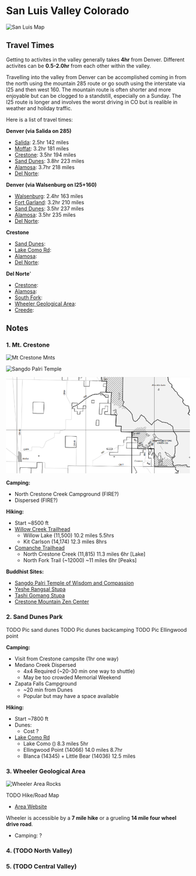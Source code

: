 # San Luis Valley Colorado

![San Luis Map](https://cdn2.apstatic.com/photos/climb/105801658_medium_1557857414.jpg)

## Travel Times

Getting to activites in the valley generally takes **4hr**
from Denver. Different activites can be **0.5-2.0hr** from
each other within the valley.

Travelling into the valley from Denver can be accomplished
coming in from the north using the mountain 285 route or
go south using the interstate via I25 and then west 160.
The mountain route is often shorter and more enjoyable but
can be clogged to a standstill, especially on a Sunday. 
The I25 route is longer and involves the worst driving in
CO but is realible in weather and holiday traffic.

Here is a list of travel times:

**Denver (via Salida on 285)**
- [Salida](https://goo.gl/maps/aadKAsYThDNRzn5k8): 2.5hr 142 miles
- [Moffat](https://goo.gl/maps/4hLieq9vtgS8f4JDA): 3.2hr 181 miles
- [Crestone](https://goo.gl/maps/DkkM3irzvkh3uNSD7): 3.5hr 194 miles
- [Sand Dunes](https://goo.gl/maps/YEcnWdPScH4zd7ZN6): 3.8hr 223 miles
- [Alamosa](https://goo.gl/maps/L5ayQ3UxRjCtfYt28): 3.7hr 218 miles
- [Del Norte]():

**Denver (via Walsenburg on I25+160)**
- [Walsenburg](https://goo.gl/maps/JQucZqEYGEys9VqD9): 2.4hr 163 miles
- [Fort Garland](https://goo.gl/maps/F9W7kCYy4ytCYDNv6): 3.2hr 210 miles
- [Sand Dunes](https://goo.gl/maps/YEcnWdPScH4zd7ZN6): 3.5hr 237 miles
- [Alamosa](https://goo.gl/maps/L5ayQ3UxRjCtfYt28): 3.5hr 235 miles
- [Del Norte]():

**Crestone**
- [Sand Dunes]():
- [Lake Como Rd]():
- [Alamosa](https://goo.gl/maps/L5ayQ3UxRjCtfYt28):
- [Del Norte]():

**Del Norte**'
- [Crestone](https://goo.gl/maps/DkkM3irzvkh3uNSD7):
- [Alamosa](https://goo.gl/maps/L5ayQ3UxRjCtfYt28):
- [South Fork]():
- [Wheeler Geological Area]():
- [Creede]():

## Notes

### 1. Mt. Crestone

![Mt Crestone Mnts](http://www.sangres.com/cimages/features/panoramas04/kitcarson01big.jpg)

![Sangdo Palri Temple](https://mangalashribhuti.org/wp-content/uploads/2020/12/SangdoPalri.jpg.webp)

![Mt Crestone Map](./maps/mt-crestone-muvm.png)

**Camping:**

- North Crestone Creek Campground (FIRE?)
- Dispersed (FIRE?)
  
**Hiking:**

- Start ~8500 ft
- [Willow Creek Trailhead](https://goo.gl/maps/ZvX8pLDXAk3oedE38)
    - Willow Lake (11,500) 10.2 miles 5.5hrs
    - Kit Carlson (14,174) 12.3 miles 8hrs
- [Comanche Trailhead](https://goo.gl/maps/DCKa3p2oJowBjUAn8)
    - North Crestone Creek (11,815) 11.3 miles 6hr [Lake]
    - North Fork Trail (~12000) ~11 miles 6hr [Peaks]
  
**Buddhist Sites:**

- [Sangdo Palri Temple of Wisdom and Compassion](http://www.mangalashribhuti.org/)
- [Yeshe Rangsal Stupa](https://tsoknyirinpoche.org/yeshe-rangsal/stupa-and-shrine-hall/)
- [Tashi Gomang Stupa](https://kttg.org/)
- [Crestone Mountain Zen Center](https://www.dharmasangha.org/)

### 2. Sand Dunes Park

TODO Pic sand dunes
TODO Pic dunes backcamping
TODO Pic Ellingwood point

**Camping:**

- Visit from Crestone campsite (1hr one way)
- Medano Creek Dispersed
    - 4x4 Required (~20-30 min one way to shuttle) 
    - May be too crowded Memorial Weekend
- Zapata Falls Campground
    - ~20 min from Dunes
    - Popular but may have a space available

**Hiking:**

- Start ~7800 ft
- Dunes:
    - Cost ?
- [Lake Como Rd](https://goo.gl/maps/mnHTRoXs8J9R8iAr7)
    - Lake Como () 8.3 miles 5hr
    - Ellingwood Point (14066) 14.0 miles 8.7hr
    - Blanca (14345) + Little Bear (14036) 12.5 miles

### 3. Wheeler Geological Area

![Wheeler Area Rocks](https://upload.wikimedia.org/wikipedia/commons/c/cb/A272%2C_Wheeler_Geologic_Area%2C_La_Garita_Wilderness%2C_Colorado%2C_USA%2C_2008.JPG)

TODO Hike/Road Map

- [Area Website](https://www.fs.usda.gov/recarea/riogrande/recarea/?recid=29264)

Wheeler is accessible by a **7 mile hike** or a grueling **14 mile four wheel drive road**.

- Camping: ?

### 4. (TODO North Valley)

### 5. (TODO Central Valley)
